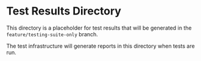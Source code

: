 # Test Results Directory

This directory is a placeholder for test results that will be generated in the `feature/testing-suite-only` branch.

The test infrastructure will generate reports in this directory when tests are run.

